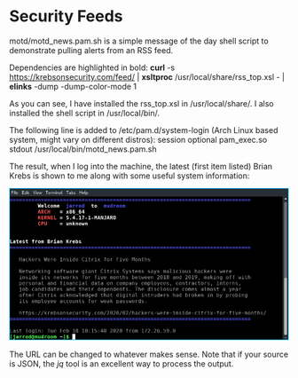 # Security Feeds

motd/motd_news.pam.sh is a simple message of the day shell script to demonstrate pulling alerts from an RSS feed.

Dependencies are highlighted in bold:
**curl** -s https://krebsonsecurity.com/feed/ | **xsltproc** /usr/local/share/rss_top.xsl - | **elinks** -dump -dump-color-mode 1

As you can see, I have installed the rss_top.xsl in /usr/local/share/.  I also installed the shell script in /usr/local/bin/.

The following line is added to /etc/pam.d/system-login (Arch Linux based system, might vary on different distros):
session    optional   pam_exec.so    stdout /usr/local/bin/motd_news.pam.sh

The result, when I log into the machine, the latest (first item listed) Brian Krebs is shown to me along with some useful system information:

![terminal screenshot](assets/terminal_screenshot.png)

The URL can be changed to whatever makes sense.  Note that if your source is JSON, the *jq* tool is an excellent way to process the output.
